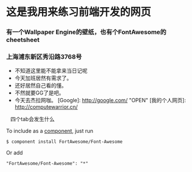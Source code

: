 # 这是我用来练习前端开发的网页
### 有一个Wallpaper Engine的壁纸，也有个FontAwesome的cheetsheet
### 上海浦东新区秀沿路3768号
+ 不知道这里能不能拿来当日记呢
+ 今天加班居然有需求了。
+ 还好居然自己看的懂。
+ 不然就要GG了是吧。
+ 今天去杰拉网咖。
[Google]: http://google.com/ "OPEN"
[我的个人网页]: http://computewarrior.cn/

    四个tab会发生什么
    
To include as a [component](https://github.com/componentjs/component), just run

    $ component install FortAwesome/Font-Awesome

Or add

    "FortAwesome/Font-Awesome": "*"
